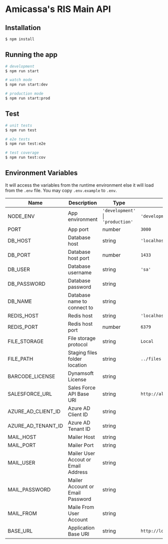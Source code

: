 # Amicassa's RIS Main API

## Installation

```bash
$ npm install
```

## Running the app

```bash
# development
$ npm run start

# watch mode
$ npm run start:dev

# production mode
$ npm run start:prod
```

## Test

```bash
# unit tests
$ npm run test

# e2e tests
$ npm run test:e2e

# test coverage
$ npm run test:cov
```

## Environment Variables

It will access the variables from the runtime environment else it will load from the `.env` file. You may copy `.env.example` to `.env`.

| Name               | Description                         | Type                                  | Default                             |
| ------------------ | ----------------------------------- | ------------------------------------- | ----------------------------------- |
| NODE_ENV           | App environment                     | `'development'` &#124; `'production'` | `'development'`                     |
| PORT               | App port                            | number                                | `3000`                              |
| DB_HOST            | Database host                       | string                                | `'localhost'`                       |
| DB_PORT            | Database host port                  | number                                | `1433`                              |
| DB_USER            | Database username                   | string                                | `'sa'`                              |
| DB_PASSWORD        | Database password                   | string                                |                                     |
| DB_NAME            | Database name to connect to         | string                                |                                     |
| REDIS_HOST         | Redis host                          | string                                | `'localhost'`                       |
| REDIS_PORT         | Redis host port                     | number                                | `6379`                              |
| FILE_STORAGE       | File storage protocol               | string                                | `Local`                             |
| FILE_PATH          | Staging files folder location       | string                                | `../files`                          |
| BARCODE_LICENSE    | Dynamsoft License                   | string                                |                                     |
| SALESFORCE_URL     | Sales Force API Base URl            | string                                | `http://alicas201.ayalaland.com.ph` |
| AZURE_AD_CLIENT_ID | Azure AD Client ID                  | string                                |                                     |
| AZURE_AD_TENANT_ID | Azure AD Tenant ID                  | string                                |                                     |
| MAIL_HOST          | Mailer Host                         | string                                |                                     |
| MAIL_PORT          | Mailer Port                         | string                                |                                     |
| MAIL_USER          | Mailer User Accout or Email Address | string                                |                                     |
| MAIL_PASSWORD      | Mailer Account or Email Password    | string                                |                                     |
| MAIL_FROM          | Maile From User Account             | string                                |                                     |
| BASE_URL           | Application Base URl                | string                                | `http://localhost:8080`             |
